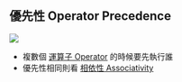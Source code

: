 ## 優先性 Operator Precedence
![](運算子的執行順序.md#^abe2b2)
- 複數個 [運算子 Operator](運算子%20Operator.md) 的時候要先執行誰
- 優先性相同則看 [相依性 Associativity](相依性%20Associativity.md)